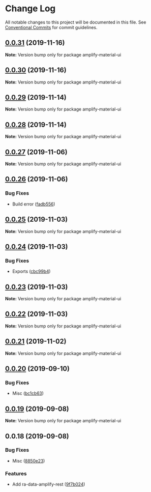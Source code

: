 # Change Log

All notable changes to this project will be documented in this file.
See [Conventional Commits](https://conventionalcommits.org) for commit guidelines.

## [0.0.31](https://github.com/hupe1980/mplify-material-ui/compare/amplify-material-ui@0.0.30...amplify-material-ui@0.0.31) (2019-11-16)

**Note:** Version bump only for package amplify-material-ui





## [0.0.30](https://github.com/hupe1980/mplify-material-ui/compare/amplify-material-ui@0.0.29...amplify-material-ui@0.0.30) (2019-11-16)

**Note:** Version bump only for package amplify-material-ui





## [0.0.29](https://github.com/hupe1980/mplify-material-ui/compare/amplify-material-ui@0.0.28...amplify-material-ui@0.0.29) (2019-11-14)

**Note:** Version bump only for package amplify-material-ui





## [0.0.28](https://github.com/hupe1980/mplify-material-ui/compare/amplify-material-ui@0.0.27...amplify-material-ui@0.0.28) (2019-11-14)

**Note:** Version bump only for package amplify-material-ui





## [0.0.27](https://github.com/hupe1980/mplify-material-ui/compare/amplify-material-ui@0.0.26...amplify-material-ui@0.0.27) (2019-11-06)

**Note:** Version bump only for package amplify-material-ui





## [0.0.26](https://github.com/hupe1980/mplify-material-ui/compare/amplify-material-ui@0.0.25...amplify-material-ui@0.0.26) (2019-11-06)


### Bug Fixes

* Build error ([fadb556](https://github.com/hupe1980/mplify-material-ui/commit/fadb556ac46e21823273cb8373f64b0b4da6f432))





## [0.0.25](https://github.com/hupe1980/mplify-material-ui/compare/amplify-material-ui@0.0.24...amplify-material-ui@0.0.25) (2019-11-03)

**Note:** Version bump only for package amplify-material-ui





## [0.0.24](https://github.com/hupe1980/mplify-material-ui/compare/amplify-material-ui@0.0.23...amplify-material-ui@0.0.24) (2019-11-03)


### Bug Fixes

* Exports ([cbc99b4](https://github.com/hupe1980/mplify-material-ui/commit/cbc99b4d01cfecbb0687636bc1e3fee3c7f98ae5))





## [0.0.23](https://github.com/hupe1980/mplify-material-ui/compare/amplify-material-ui@0.0.22...amplify-material-ui@0.0.23) (2019-11-03)

**Note:** Version bump only for package amplify-material-ui





## [0.0.22](https://github.com/hupe1980/mplify-material-ui/compare/amplify-material-ui@0.0.21...amplify-material-ui@0.0.22) (2019-11-03)

**Note:** Version bump only for package amplify-material-ui





## [0.0.21](https://github.com/hupe1980/mplify-material-ui/compare/amplify-material-ui@0.0.20...amplify-material-ui@0.0.21) (2019-11-02)

**Note:** Version bump only for package amplify-material-ui





## [0.0.20](https://github.com/hupe1980/mplify-material-ui/compare/amplify-material-ui@0.0.19...amplify-material-ui@0.0.20) (2019-09-10)


### Bug Fixes

* Misc ([bc1cb63](https://github.com/hupe1980/mplify-material-ui/commit/bc1cb63))





## [0.0.19](https://github.com/hupe1980/mplify-material-ui/compare/amplify-material-ui@0.0.18...amplify-material-ui@0.0.19) (2019-09-08)

**Note:** Version bump only for package amplify-material-ui





## 0.0.18 (2019-09-08)


### Bug Fixes

* Misc ([8850e23](https://github.com/hupe1980/amplify-material-ui/commit/8850e23))


### Features

* Add ra-data-amplify-rest ([9f7b024](https://github.com/hupe1980/amplify-material-ui/commit/9f7b024))
